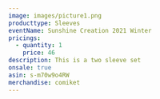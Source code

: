 ```yaml
---
image: images/picture1.png
producttype: Sleeves
eventName: Sunshine Creation 2021 Winter
pricings:
  - quantity: 1
    price: 46
description: This is a two sleeve set
onsale: true
asin: s-m70w9o4RW
merchandise: comiket
---
```

